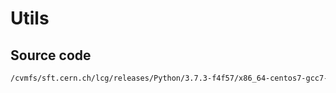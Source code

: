 # Utils

## Source code

```bash
/cvmfs/sft.cern.ch/lcg/releases/Python/3.7.3-f4f57/x86_64-centos7-gcc7-opt/bin/python3
```
